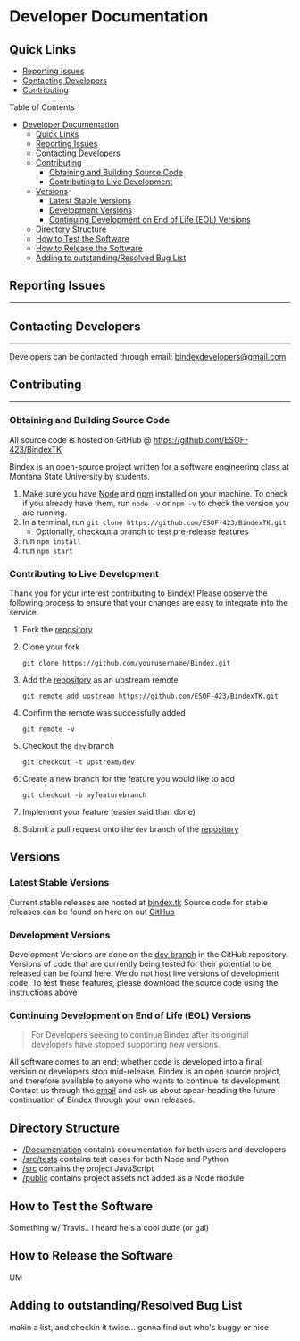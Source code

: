 # Developer Documentation

## Quick Links

* [Reporting Issues](#Reporting-Issues)
* [Contacting Developers](#Contacting-Developers)
* [Contributing](#Contributing)

Table of Contents

* [Developer Documentation](#developer-documentation)
  * [Quick Links](#quick-links)
  * [Reporting Issues](#reporting-issues)
  * [Contacting Developers](#contacting-developers)
  * [Contributing](#contributing)
    * [Obtaining and Building Source Code](#obtaining-and-building-source-code)
    * [Contributing to Live Development](#contributing-to-live-development)
  * [Versions](#versions)
    * [Latest Stable Versions](#latest-stable-versions)
    * [Development Versions](#development-versions)
    * [Continuing Development on End of Life (EOL) Versions](#continuing-development-on-end-of-life-eol-versions)
  * [Directory Structure](#directory-structure)
  * [How to Test the Software](#how-to-test-the-software)
  * [How to Release the Software](#how-to-release-the-software)
  * [Adding to outstanding/Resolved Bug List](#adding-to-outstandingresolved-bug-list)

## Reporting Issues

---

## Contacting Developers

---
Developers can be contacted through email:
<bindexdevelopers@gmail.com>

## Contributing

---

### Obtaining and Building Source Code

All source code is hosted on GitHub @ <https://github.com/ESOF-423/BindexTK>

Bindex is an open-source project written for a software engineering class at Montana State University by students.

1. Make sure you have [Node](https://nodejs.org/en/download/) and [npm](https://docs.npmjs.com/cli/install) installed on your machine. To check if you already have them, run `node -v` or `npm -v` to check the version you are running.
2. In a terminal, run `git clone https://github.com/ESOF-423/BindexTK.git`
   * Optionally, checkout a branch to test pre-release features
3. run `npm install`
4. run `npm start`

### Contributing to Live Development

Thank you for your interest contributing to Bindex! Please observe the following process to ensure that your changes are easy to integrate into the service.

  1. Fork the [repository](https://github.com/ESOF-423/BindexTK)
  2. Clone your fork

     `git clone https://github.com/yourusername/Bindex.git`

  3. Add the [repository](https://github.com/ESOF-423/BindexTK) as an upstream remote

     `git remote add upstream https://github.com/ESOF-423/BindexTK.git`

  4. Confirm the remote was successfully added

     `git remote -v`

  5. Checkout the `dev` branch

     `git checkout -t upstream/dev`

  6. Create a new branch for the feature you would like to add

     `git checkout -b myfeaturebranch`

  7. Implement your feature (easier said than done)

  8. Submit a pull request onto the `dev` branch of the [repository](https://github.com/ESOF-423/BindexTK)

## Versions

### Latest Stable Versions

Current stable releases are hosted at [bindex.tk](http://bindex.tk)
Source code for stable releases can be found on here on out [GitHub](https://github.com/ESOF-423/BindexTK)

### Development Versions

Development Versions are done on the [dev branch](<https://github.com/ESOF-423/BindexTK/tree/dev>) in the GitHub repository. Versions of code that are currently being tested for their potential to be released can be found here.
We do not host live versions of development code. To test these features, please download the source code using the instructions above

### Continuing Development on End of Life (EOL) Versions

> For Developers seeking to continue Bindex after its original developers have stopped supporting new versions.

All software comes to an end; whether code is developed into a final version or developers stop mid-release. Bindex is an open source project, and therefore available to anyone who wants to continue its development. Contact us through the [email](bindexdevelopers@gmail.com) and ask us about spear-heading the future continuation of Bindex through your own releases.

## Directory Structure

* [/Documentation](<https://github.com/ESOF-423/BindexTK/tree/master/Documentation>) contains documentation for both users and developers
* [/src/tests](<https://github.com/ESOF-423/BindexTK/tree/master/src/tests>) contains test cases for both Node and Python
* [/src](<https://github.com/ESOF-423/BindexTK/tree/master/src>) contains the project JavaScript
* [/public](https://github.com/ESOF-423/BindexTK/tree/master/public) contains project assets not added as a Node module

## How to Test the Software

Something w/ Travis.. I heard he's a cool dude (or gal)

## How to Release the Software

UM

## Adding to outstanding/Resolved Bug List

makin a list, and checkin it twice... gonna find out who's buggy or nice
